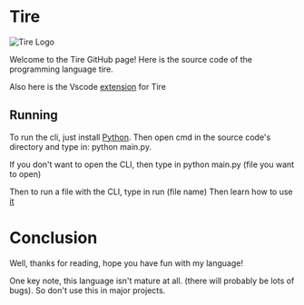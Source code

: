 # Tire
![Tire Logo](https://user-images.githubusercontent.com/81382687/196799774-f571b994-dbff-4f8a-9c37-11d7bcf951a3.png)

Welcome to the Tire GitHub page! Here is the source code of the programming language tire.

Also here is the Vscode [extension](https://marketplace.visualstudio.com/items?itemName=Twingamerdudes.tireSupport) for Tire

## Running
To run the cli, just install [Python](https://www.python.org/).
Then open cmd in the source code's directory and type in: python main.py.

If you don't want to open the CLI, then type in python main.py (file you want to open)

Then to run a file with the CLI, type in run (file name)
Then learn how to use [it](https://www.youtube.com/watch?v=ZTWzKk6QMMg)

# Conclusion
Well, thanks for reading, hope you have fun with my language!

One key note, this language isn't mature at all. (there will probably be lots of bugs).
So don't use this in major projects.

